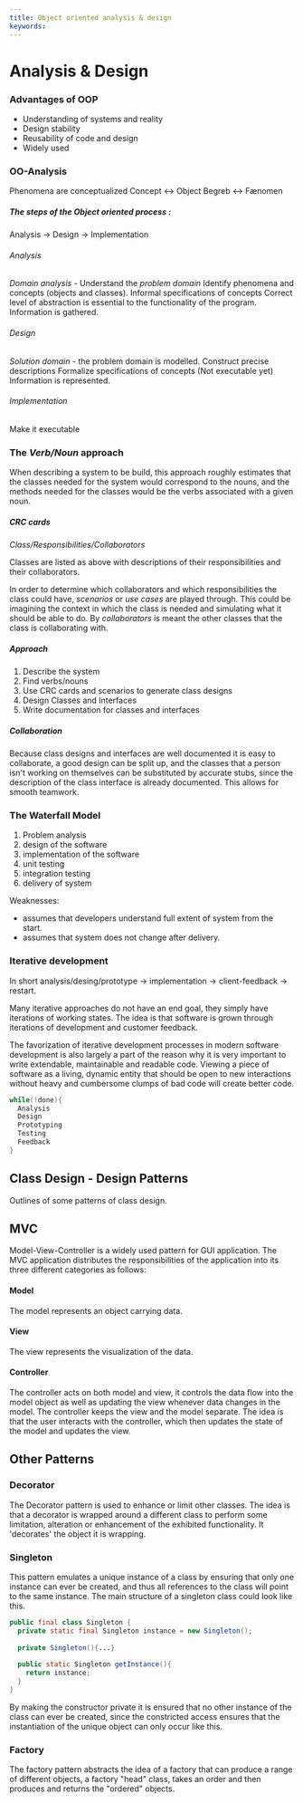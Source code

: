```yaml
---
title: Object oriented analysis & design
keywords:
---
```



# Analysis & Design

### Advantages of OOP
- Understanding of systems and reality
- Design stability
- Reusability of code and design
- Widely used

### OO-Analysis 
Phenomena are conceptualized
Concept <-> Object
Begreb <-> Fænomen

##### The steps of the Object oriented process :
Analysis -> Design -> Implementation
###### Analysis 
_Domain analysis_ - Understand the _problem domain_
Identify phenomena and concepts (objects and classes).
Informal specifications of concepts
Correct level of abstraction is essential to the functionality of the program. 
Information is gathered.

###### Design 
_Solution domain_ - the problem domain is modelled.
Construct precise descriptions
Formalize specifications of concepts
(Not executable yet)
Information is represented.

###### Implementation
Make it executable

### The _Verb/Noun_ approach
When describing a system to be build, this approach roughly estimates that the classes needed for the system would correspond to the nouns, and the methods needed for the classes would be the verbs associated with a given noun. 

##### CRC cards
_Class/Responsibilities/Collaborators_

Classes are listed as above with descriptions of their responsibilities and their collaborators.

In order to determine which collaborators and which responsibilities the class  could have, _scenarios_ or _use cases_ are played through. This could be imagining the context in which the class is needed and simulating what it should be able to do. By _collaborators_ is meant the other classes that the class is collaborating with. 

##### Approach

1. Describe the system
2. Find verbs/nouns
3. Use CRC cards and scenarios to generate class designs
4. Design Classes and Interfaces 
5. Write documentation for classes and interfaces

##### Collaboration
Because class designs and interfaces are well documented it is easy to collaborate, a good design can be split up, and the classes that a person isn't working on themselves can be substituted by accurate stubs, since the description of the class interface is already documented. This allows for smooth teamwork.

### The Waterfall Model
1. Problem analysis
2. design of the software
3. implementation of the software
4. unit testing
5. integration testing
6. delivery of system

Weaknesses: 
- assumes that developers understand full extent of system from the start.
- assumes that system does not change after delivery.

### Iterative development

In short analysis/desing/prototype -> implementation -> client-feedback -> restart.

Many iterative approaches do not have an end goal, they simply have iterations of working states. The idea is that software is grown through iterations of development and customer feedback.

The favorization of iterative development processes in modern software development is also largely a part of the reason why it is very important to write extendable, maintainable and readable code. Viewing a piece of software as a living, dynamic entity that should be open to new interactions without heavy and cumbersome clumps of bad code will create better code.

```java
while(!done){
  Analysis
  Design
  Prototyping
  Testing
  Feedback
}
```

## Class Design - Design Patterns

Outlines of some patterns of class design.

## MVC

Model-View-Controller is a widely used pattern for GUI application. The MVC application distributes the responsibilities of the application into its three different categories as follows:

#### Model
The model represents an object carrying data. 

#### View
The view represents the visualization of the data.

#### Controller
The controller acts on both model and view, it controls the data flow into the model object as well as updating the view whenever data changes in the model. The controller keeps the view and the model separate.
The idea is that the user interacts with the controller, which then updates the state of the model and updates the view.

## Other Patterns

### Decorator
The Decorator pattern is used to enhance or limit other classes. The idea is that a decorator is wrapped around a different class to perform some limitation, alteration or enhancement of the exhibited functionality. It 'decorates' the object it is wrapping. 

### Singleton
This pattern emulates a unique instance of a class by ensuring that only one instance can ever be created, and thus all references to the class will point to the same instance.
The main structure of a singleton class could look like this.

```java
public final class Singleton {
  private static final Singleton instance = new Singleton();
  
  private Singleton(){...}
  
  public static Singleton getInstance(){
    return instance;
  }
}
```

By making the constructor private it is ensured that no other instance of the class can ever be created, since the constricted access ensures that the instantiation of the unique object can only occur like this.

### Factory
The factory pattern abstracts the idea of a factory that can produce a range of different objects, a factory "head" class, takes an order and then produces and returns the "ordered" objects.